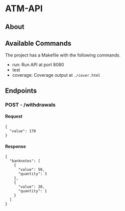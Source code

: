 # ATM-API

## About

## Available Commands

The project has a Makefile with the following commands.
- run: Run API at port 8080
- test
- coverage: Coverage output at `./cover.html`


## Endpoints

### POST - /withdrawals

#### Request

```
{
  "value": 170
}
```

#### Response 

```
{
  "banknotes": [
    {
      "value": 50,
      "quantity": 3
    },
    {
      "value": 20,
      "quantity": 1
    }
  ]
}
```